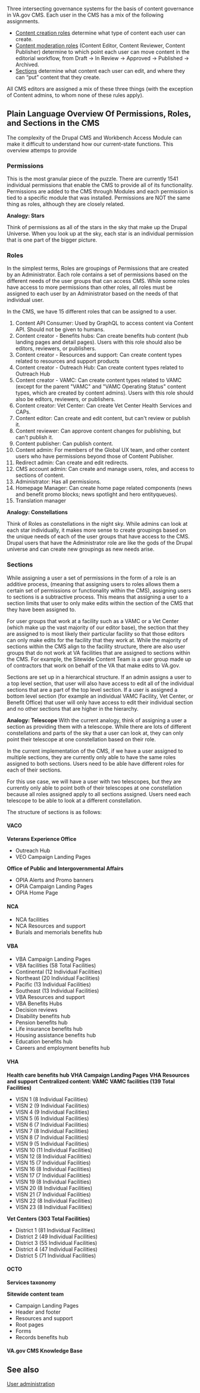 Three intersecting governance systems for the basis of content governance in VA.gov CMS. Each user in the CMS has a mix of the following assignments.

- [Content creation roles](content-creator-roles/) determine what type of content each user can create.
- [Content moderation roles](content-moderation-roles/) (Content Editor, Content Reviewer, Content Publisher) determine to which point each user can move content in the editorial workflow, from Draft -> In Review -> Approved -> Published -> Archived.
- [Sections](sections/) determine what content each user can edit, and where they can “put” content that they create.

All CMS editors are assigned a mix of these three things (with the exception of Content admins, to whom none of these rules apply).

## Plain Language Overview Of Permissions, Roles, and Sections in the CMS
The complexity of the Drupal CMS and Workbench Access Module can make it difficult to understand how our current-state functions. This overview attemps to provide 

### Permissions

This is the most granular piece of the puzzle. There are currently 1541 individual permissions that enable the CMS to provide all of its functionality. Permissions are added to the CMS through Modules and each permission is tied to a specific module that was installed. Permissions are NOT the same thing as roles, although they are closely related.

**Analogy: Stars**

Think of permissions as all of the stars in the sky that make up the Drupal Universe. When you look up at the sky, each star is an individual permission that is one part of the bigger picture.

### Roles

In the simplest terms, Roles are groupings of Permissions that are created by an Administrator. Each role contains a set of permissions based on the different needs of the user groups that can access CMS. While some roles have access to more permissions than other roles, all roles must be assigned to each user by an Administrator based on the needs of that individual user.

In the CMS, we have 15 different roles that can be assigned to a user.

1. Content API Consumer: Used by GraphQL to access content via Content API. Should not be given to humans.
2. Content creator - Benefits hubs: Can create benefits hub content (hub landing pages and detail pages).
Users with this role should also be editors, reviewers, or publishers.
3. Content creator - Resources and support: Can create content types related to resources and support products
4. Content creator - Outreach Hub: Can create content types related to Outreach Hub
5. Content creator - VAMC: Can create content types related to VAMC (except for the parent "VAMC" and "VAMC Operating Status" content types, which are created by content admins). Users with this role should also be editors, reviewers, or publishers.
6. Content creator: Vet Center: Can create Vet Center Health Services and CAPs.
7. Content editor: Can create and edit content, but can't review or publish it.
8. Content reviewer: Can approve content changes for publishing, but can't publish it.
9. Content publisher: Can publish content.
10. Content admin: For members of the Global UX team, and other content users who have permissions beyond those of Content Publisher.
11. Redirect admin: Can create and edit redirects.
12. CMS account admin: Can create and manage users, roles, and access to sections of content.
13. Administrator: Has all permissions.
14. Homepage Manager: Can create home page related components (news and benefit promo blocks; news spotlight and hero entityqueues).
15. Translation manager

**Analogy: Constellations**

Think of Roles as constellations in the night sky. While admins can look at each star individually, it makes more sense to create groupings based on the unique needs of each of the user groups that have access to the CMS. Drupal users that have the Administrator role are like the gods of the Drupal universe and can create new groupings as new needs arise.

### Sections

While assigning a user a set of permissions in the form of a role is an additive process, (meaning that assigning users to roles allows them a certain set of permissions or functionality within the CMS), assigning users to sections is a subtractive process. This means that assigning a user to a section limits that user to only make edits within the section of the CMS that they have been assigned to.

For user groups that work at a facility such as a VAMC or a Vet Center (which make up the vast majority of our editor base), the section that they are assigned to is most likely their particular facility so that those editors can only make edits for the facility that they work at. While the majority of sections within the CMS align to the facility structure, there are also user groups that do not work at VA facilities that are assigned to sections within the CMS. For example, the Sitewide Content Team is a user group made up of contractors that work on behalf of the VA that make edits to VA.gov.

Sections are set up in a hierarchical structure. If an admin assigns a user to a top level section, that user will also have access to edit all of the individual sections that are a part of the top level section. If a user is assigned a bottom level section (for example an individual VAMC Facility, Vet Center, or Benefit Office) that user will only have access to edit their individual section and no other sections that are higher in the hierarchy.

**Analogy: Telescope**
With the current analogy, think of assigning a user a section as providing them with a telescope. While there are lots of different constellations and parts of the sky that a user can look at, they can only point their telescope at one constellation based on their role.

In the current implementation of the CMS, if we have a user assigned to multiple sections, they are currently only able to have the same roles assigned to both sections. Users need to be able have different roles for each of their sections.

For this use case, we will have a user with two telescopes, but they are currently only able to point both of their telescopes at one constellation because all roles assigned apply to all sections assigned. Users need each telescope to be able to look at a different constellation.

The structure of sections is as follows:

#### VACO

**Veterans Experience Office**
- Outreach Hub
- VEO Campaign Landing Pages

**Office of Public and Intergovernmental Affairs**
- OPIA Alerts and Promo banners
- OPIA Campaign Landing Pages
- OPIA Home Page

#### NCA
- NCA facilities
- NCA Resources and support
- Burials and memorials benefits hub

#### VBA
- VBA Campaign Landing Pages
- VBA facilities (58 Total Facilities)
- Continental (12 Individual Facilities)
- Northeast (20 Individual Facilities)
- Pacific (13 Individual Facilities)
- Southeast (13 Individual Facilities)
- VBA Resources and support
- VBA Benefits Hubs
- Decision reviews
- Disability benefits hub
- Pension benefits hub
- Life insurance benefits hub
- Housing assistance benefits hub
- Education benefits hub
- Careers and employment benefits hub

#### VHA
**Health care benefits hub**
**VHA Campaign Landing Pages**
**VHA Resources and support**
**Centralized content: VAMC**
**VAMC facilities (139 Total Facilities)**
- VISN 1 (8 Individual Facilities)
- VISN 2 (9 Individual Facilities)
- VISN 4 (9 Individual Facilities)
- VISN 5 (6 Individual Facilities)
- VISN 6 (7 Individual Facilities)
- VISN 7 (8 Individual Facilities)
- VISN 8 (7 Individual Facilities)
- VISN 9 (5 Individual Facilities)
- VISN 10 (11 Individual Facilities)
- VISN 12 (8 Individual Facilities)
- VISN 15 (7 Individual Facilities)
- VISN 16 (8 Individual Facilities)
- VISN 17 (7 Individual Facilities)
- VISN 19 (8 Individual Facilities)
- VISN 20 (8 Individual Facilities)
- VISN 21 (7 Individual Facilities)
- VISN 22 (8 Individual Facilities)
- VISN 23 (8 Individual Facilities)

**Vet Centers (303 Total Facilities)**
- District 1 (81 Individual Facilities)
- District 2 (49 Individual Facilities)
- District 3 (55 Individual Facilities)
- District 4 (47 Individual Facilities)
- District 5 (71 Individual Facilities)

#### OCTO
**Services taxonomy**

**Sitewide content team**
- Campaign Landing Pages
- Header and footer
- Resources and support
- Root pages
- Forms
- Records benefits hub

#### VA.gov CMS Knowledge Base


## See also

[User administration](../user-administration/)
